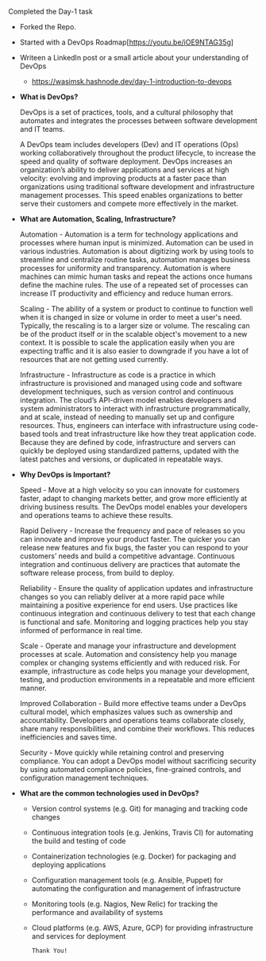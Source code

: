 Completed the Day-1 task


- Forked the Repo.
- Started with a DevOps Roadmap[https://youtu.be/iOE9NTAG35g]
- Writeen a LinkedIn post or a small article about your understanding of DevOps
    - https://wasimsk.hashnode.dev/day-1-introduction-to-devops 
 - <b>What is DevOps?</b>
          
     DevOps is a set of practices, tools, and a cultural philosophy that automates and integrates the processes between software development and IT teams.
     
     A DevOps team includes developers (Dev) and IT operations (Ops) working collaboratively throughout the product lifecycle, to increase the speed and quality of software deployment. DevOps increases an organization’s ability to deliver applications and services at high velocity: evolving and improving products at a faster pace than organizations using traditional software development and infrastructure management processes. This speed enables organizations to better serve their customers and compete more effectively in the market.
     
     
 - <b> What are Automation, Scaling, Infrastructure? </b>

     Automation - Automation is a term for technology applications and processes where human input is minimized. Automation can be used in various industries. Automation is about digitizing work by using tools to streamline and centralize routine tasks, automation manages business processes for uniformity and transparency. Automation is where machines can mimic human tasks and repeat the actions once humans define the machine rules. The use of a repeated set of processes can increase IT productivity and efficiency and reduce human errors.
     
     Scaling - The ability of a system or product to continue to function well when it is changed in size or volume in order to meet a user's need. Typically, the rescaling is to a larger size or volume. The rescaling can be of the product itself or in the scalable object's movement to a new context. It is possible to scale the application easily when you are expecting traffic and it is also easier to downgrade if you have a lot of resources that are not getting used currently.
     
     Infrastructure - Infrastructure as code is a practice in which infrastructure is provisioned and managed using code and software development techniques, such as version control and continuous integration. The cloud’s API-driven model enables developers and system administrators to interact with infrastructure programmatically, and at scale, instead of needing to manually set up and configure resources. Thus, engineers can interface with infrastructure using code-based tools and treat infrastructure like how they treat application code. Because they are defined by code, infrastructure and servers can quickly be deployed using standardized patterns, updated with the latest patches and versions, or duplicated in repeatable ways.
     
     
     
 - <b>Why DevOps is Important?</b>
 
      Speed - Move at a high velocity so you can innovate for customers faster, adapt to changing markets better, and grow more efficiently at driving business results. The DevOps model enables your developers and operations teams to achieve these results.

      Rapid Delivery - Increase the frequency and pace of releases so you can innovate and improve your product faster. The quicker you can release new features and fix bugs, the faster you can respond to your customers’ needs and build a competitive advantage. Continuous integration and continuous delivery are practices that automate the software release process, from build to deploy.

      Reliability - Ensure the quality of application updates and infrastructure changes so you can reliably deliver at a more rapid pace while maintaining a positive experience for end users. Use practices like continuous integration and continuous delivery to test that each change is functional and safe. Monitoring and logging practices help you stay informed of performance in real time.

      Scale - Operate and manage your infrastructure and development processes at scale. Automation and consistency help you manage complex or changing systems efficiently and with reduced risk. For example, infrastructure as code helps you manage your development, testing, and production environments in a repeatable and more efficient manner.

      Improved Collaboration - Build more effective teams under a DevOps cultural model, which emphasizes values such as ownership and accountability. Developers and operations teams collaborate closely, share many responsibilities, and combine their workflows. This reduces inefficiencies and saves time.

      Security - Move quickly while retaining control and preserving compliance. You can adopt a DevOps model without sacrificing security by using automated compliance policies, fine-grained controls, and configuration management techniques.
      
      
      
      
      
- <b>What are the common technologies used in DevOps?</b>
    - Version control systems (e.g. Git) for managing and tracking code changes

    - Continuous integration tools (e.g. Jenkins, Travis CI) for automating the build and testing of code

    - Containerization technologies (e.g. Docker) for packaging and deploying applications

    - Configuration management tools (e.g. Ansible, Puppet) for automating the configuration and management of infrastructure

    - Monitoring tools (e.g. Nagios, New Relic) for tracking the performance and availability of systems

    - Cloud platforms (e.g. AWS, Azure, GCP) for providing infrastructure and services for deployment




          Thank You!
      
